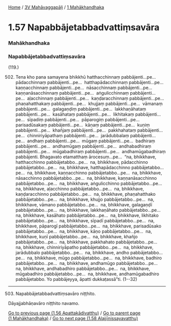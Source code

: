 
[Home](/) / [3V Mahāvaggapāḷi](/tipitaka/3V.md) / [1 Mahākhandhaka](/tipitaka/3V/1.md)

# 1.57 Napabbājetabbadvattiṃsavāra

### Mahākhandhaka

### Napabbājetabbadvattiṃsavāra

(119.)

502. Tena kho pana samayena bhikkhū hatthacchinnaṃ pabbājenti…pe…  pādacchinnaṃ pabbājenti…pe…  hatthapādacchinnaṃ pabbājenti…pe…  kaṇṇacchinnaṃ pabbājenti…pe…  nāsacchinnaṃ pabbājenti…pe…  kaṇṇanāsacchinnaṃ pabbājenti…pe…  aṅgulicchinnaṃ pabbājenti…pe…  aḷacchinnaṃ pabbājenti…pe…  kaṇḍaracchinnaṃ pabbājenti…pe…  phaṇahatthakaṃ pabbājenti…pe…  khujjaṃ pabbājenti…pe…  vāmanaṃ pabbājenti…pe…  galagaṇḍiṃ pabbājenti…pe…  lakkhaṇāhataṃ pabbājenti…pe…  kasāhataṃ pabbājenti…pe…  likhitakaṃ pabbājenti…pe…  sīpadiṃ pabbājenti…pe…  pāparogiṃ pabbājenti…pe…  parisadūsakaṃ pabbājenti…pe…  kāṇaṃ pabbājenti…pe…  kuṇiṃ pabbājenti…pe…  khañjaṃ pabbājenti…pe…  pakkhahataṃ pabbājenti…pe…  chinniriyāpathaṃ pabbājenti…pe…  jarādubbalaṃ pabbājenti…pe…  andhaṃ pabbājenti…pe…  mūgaṃ pabbājenti…pe…  badhiraṃ pabbājenti…pe…  andhamūgaṃ pabbājenti…pe…  andhabadhiraṃ pabbājenti…pe…  mūgabadhiraṃ pabbājenti…pe…  andhamūgabadhiraṃ pabbājenti. Bhagavato etamatthaṃ ārocesuṃ…pe…  “na, bhikkhave, hatthacchinno pabbājetabbo…pe…  na, bhikkhave, pādacchinno pabbājetabbo…pe…  na, bhikkhave, hatthapādacchinno pabbājetabbo…pe…  na, bhikkhave, kaṇṇacchinno pabbājetabbo…pe…  na, bhikkhave, nāsacchinno pabbājetabbo…pe…  na, bhikkhave, kaṇṇanāsacchinno pabbājetabbo…pe…  na, bhikkhave, aṅgulicchinno pabbājetabbo…pe…  na, bhikkhave, aḷacchinno pabbājetabbo…pe…  na, bhikkhave, kaṇḍaracchinno pabbājetabbo…pe…  na, bhikkhave, phaṇahatthako pabbājetabbo…pe…  na, bhikkhave, khujjo pabbājetabbo…pe…  na, bhikkhave, vāmano pabbājetabbo…pe…  na, bhikkhave, galagaṇḍī pabbājetabbo…pe…  na, bhikkhave, lakkhaṇāhato pabbājetabbo…pe…  na, bhikkhave, kasāhato pabbājetabbo…pe…  na, bhikkhave, likhitako pabbājetabbo…pe…  na, bhikkhave, sīpadī pabbājetabbo…pe…  na, bhikkhave, pāparogī pabbājetabbo…pe…  na, bhikkhave, parisadūsako pabbājetabbo…pe…  na, bhikkhave, kāṇo pabbājetabbo…pe…  na, bhikkhave, kuṇī pabbājetabbo…pe…  na, bhikkhave, khañjo pabbājetabbo…pe…  na, bhikkhave, pakkhahato pabbājetabbo…pe…  na, bhikkhave, chinniriyāpatho pabbājetabbo…pe…  na, bhikkhave, jarādubbalo pabbājetabbo…pe…  na, bhikkhave, andho pabbājetabbo…pe…  na, bhikkhave, mūgo pabbājetabbo…pe…  na, bhikkhave, badhiro pabbājetabbo…pe…  na, bhikkhave, andhamūgo pabbājetabbo…pe…  na, bhikkhave, andhabadhiro pabbājetabbo…pe…  na, bhikkhave, mūgabadhiro pabbājetabbo…pe…  na, bhikkhave, andhamūgabadhiro pabbājetabbo. Yo pabbājeyya, āpatti dukkaṭassā”ti. (1--32)

---

503. Napabbājetabbadvattiṃsavāro niṭṭhito.

  
Dāyajjabhāṇavāro niṭṭhito navamo.



[Go to previous page (1.56 Apattakādivatthu)](/tipitaka/3V/1/1.56.md) / [Go to parent page (1 Mahākhandhaka)](/tipitaka/3V/1.md) / [Go to next page (1.58 Alajjīnissayavatthu)](/tipitaka/3V/1/1.58.md)


